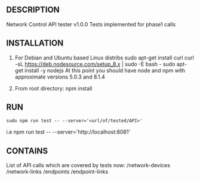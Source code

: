 ## DESCRIPTION
Network Control API tester v1.0.0
Tests implemented for phase1 calls

## INSTALLATION
1. For Debian and Ubuntu based Linux distribs
	sudo apt-get install curl
	curl -sL https://deb.nodesource.com/setup_8.x | sudo -E bash -
	sudo apt-get install -y nodejs
At this point you should have node and npm with approximate versions 5.0.3 and 8.1.4

2. From root directory:
	npm install


## RUN
	sudo npm run test -- --server='<url/of/tested/API>'
i.e          npm run test -- --server='http://localhost:8081'


## CONTAINS
List of API calls which are covered by tests now: 
	/network-devices
	/network-links
	/endpoints
	/endpoint-links

